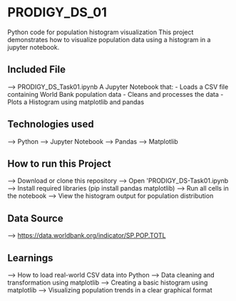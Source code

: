 # PRODIGY_DS_01
Python code for population histogram visualization 
This project demonstrates how to visualize population data using a histogram in a jupyter notebook.

## Included File
--> PRODIGY_DS_Task01.ipynb A Jupyter Notebook that:
       - Loads a CSV file containing World Bank population data
       - Cleans and processes the data
       - Plots a Histogram using matplotlib and pandas
       
## Technologies used
--> Python
--> Jupyter Notebook
--> Pandas 
--> Matplotlib

## How to run this Project
--> Download or clone this repository
--> Open 'PRODIGY_DS-Task01.ipynb
--> Install required libraries (pip install pandas matplotlib)
--> Run all cells in the notebook
--> View the histogram output for population distribution

## Data Source
--> https://data.worldbank.org/indicator/SP.POP.TOTL

## Learnings
--> How to load real-world CSV data into Python
--> Data cleaning and transformation using matplotlib
--> Creating a basic histogram using matplotlib
--> Visualizing population trends in a clear graphical format
